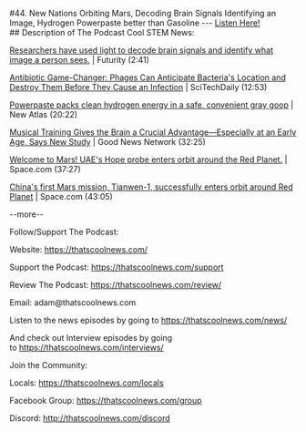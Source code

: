 #44. New Nations Orbiting Mars, Decoding Brain Signals Identifying an Image, Hydrogen Powerpaste better than Gasoline
        ---
        [Listen Here!](https://thatscoolnews.podbean.com/e/44-new-nations-orbiting-mars-decoding-brain-signals-identifying-an-image-hydrogen-powerpaste-better-than-gasoline/) \
        ## Description of The Podcast
        Cool STEM News:
<p style="text-align:left;"><a href='https://www.futurity.org/light-brain-signals-communication-2514222'>Researchers have used light to decode brain signals and identify what image a person sees.</a> | Futurity (2:41)</p>

<p style="text-align:left;"><a href='https://scitechdaily.com/antibiotic-game-changer-phages-can-anticipate-bacterias-location-and-destroy-them-before-they-cause-an-infection/?utm_source=tldrnewsletter'>Antibiotic Game-Changer: Phages Can Anticipate Bacteria's Location and Destroy Them Before They Cause an Infection</a> | SciTechDaily (12:53)</p>

<p style="text-align:left;"><a href='https://newatlas.com/energy/powerpaste-hydrogen-fuel-paste/?utm_source=tldrnewsletter'>Powerpaste packs clean hydrogen energy in a safe, convenient gray goop</a> | New Atlas (20:22)</p>

<p style="text-align:left;"><a href='https://www.goodnewsnetwork.org/musical-training-when-young-aids-in-brain-structural-connections/'>Musical Training Gives the Brain a Crucial Advantage—Especially at an Early Age, Says New Study</a> | Good News Network (32:25) </p>

<p style="text-align:left;"><a href='https://www.space.com/uae-hope-mars-mission-orbit-insertion-success'>Welcome to Mars! UAE's Hope probe enters orbit around the Red Planet.</a> | Space.com (37:27)</p>

<p style="text-align:left;"><a href='https://www.space.com/china-first-mars-mission-tianwen-1-enters-orbit'>China's first Mars mission, Tianwen-1, successfully enters orbit around Red Planet</a> | Space.com (43:05)</p>

<p>--more--</p>

Follow/Support The Podcast:
<p>Website: <a href='https://thatscoolnews.com/'>https://thatscoolnews.com/</a></p>

<p>Support the Podcast: <a href='https://thatscoolnews.com/support'>https://thatscoolnews.com/support</a></p>

<p>Review The Podcast: <a href='https://thatscoolnews.com/review/'>https://thatscoolnews.com/review/</a></p>

<p>Email: adam@thatscoolnews.com</p>

<p>Listen to the news episodes by going to <a href='https://thatscoolnews.com/news/'>https://thatscoolnews.com/news/</a></p>

<p>And check out Interview episodes by going to <a href='https://thatscoolnews.com/interviews/'>https://thatscoolnews.com/interviews/</a></p>

Join the Community:
<p>Locals: <a href='https://thatscoolnews.com/locals'>https://thatscoolnews.com/locals</a></p>

<p>Facebook Group: <a href='https://thatscoolnews.com/group'>https://thatscoolnews.com/group </a></p>

<p>Discord: <a href='http://thatscoolnews.com/discord'>http://thatscoolnews.com/discord</a></p>
